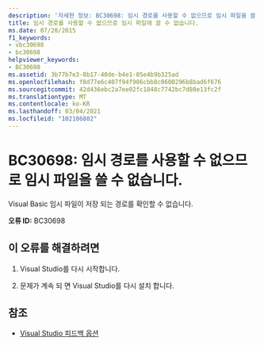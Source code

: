```yaml
---
description: '자세한 정보: BC30698: 임시 경로를 사용할 수 없으므로 임시 파일을 쓸 수 없습니다.'
title: 임시 경로를 사용할 수 없으므로 임시 파일에 쓸 수 없습니다.
ms.date: 07/20/2015
f1_keywords:
- vbc30698
- bc30698
helpviewer_keywords:
- BC30698
ms.assetid: 3b77b7e3-8b17-40de-b4e1-05e4b9b325ad
ms.openlocfilehash: f8d77e6c407f94f906cbb8c0600296b8bad6f676
ms.sourcegitcommit: 42d436ebc2a7ee02fc1848c7742bc7d80e13fc2f
ms.translationtype: MT
ms.contentlocale: ko-KR
ms.lasthandoff: 03/04/2021
ms.locfileid: "102106802"
---
```

# <a name="bc30698-unable-to-write-temporary-file-because-temporary-path-is-not-available"></a>BC30698: 임시 경로를 사용할 수 없으므로 임시 파일을 쓸 수 없습니다.

Visual Basic 임시 파일이 저장 되는 경로를 확인할 수 없습니다.

 **오류 ID:** BC30698

## <a name="to-correct-this-error"></a>이 오류를 해결하려면

1. Visual Studio를 다시 시작합니다.

2. 문제가 계속 되 면 Visual Studio를 다시 설치 합니다.

## <a name="see-also"></a>참조

- [Visual Studio 피드백 옵션](/visualstudio/ide/feedback-options)
